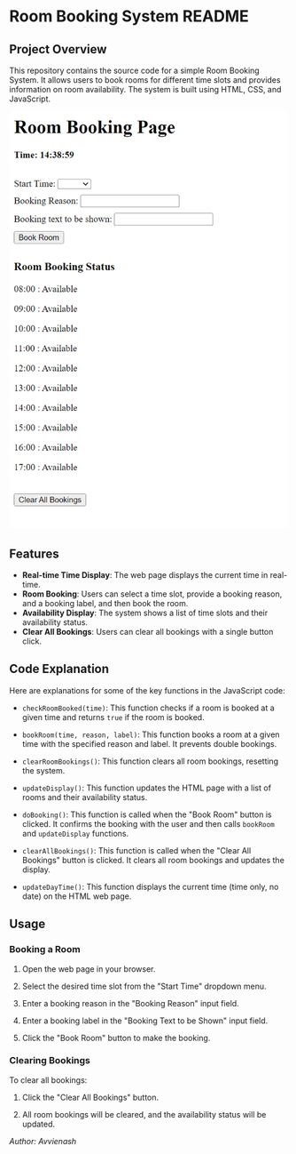 # Room Booking System README

## Project Overview

This repository contains the source code for a simple Room Booking System. It allows users to book rooms for different time slots and provides information on room availability. The system is built using HTML, CSS, and JavaScript.

![Room Booking System](image.png)

## Features

- **Real-time Time Display**: The web page displays the current time in real-time.
- **Room Booking**: Users can select a time slot, provide a booking reason, and a booking label, and then book the room.
- **Availability Display**: The system shows a list of time slots and their availability status.
- **Clear All Bookings**: Users can clear all bookings with a single button click.

## Code Explanation

Here are explanations for some of the key functions in the JavaScript code:

- `checkRoomBooked(time)`: This function checks if a room is booked at a given time and returns `true` if the room is booked.

- `bookRoom(time, reason, label)`: This function books a room at a given time with the specified reason and label. It prevents double bookings.

- `clearRoomBookings()`: This function clears all room bookings, resetting the system.

- `updateDisplay()`: This function updates the HTML page with a list of rooms and their availability status.

- `doBooking()`: This function is called when the "Book Room" button is clicked. It confirms the booking with the user and then calls `bookRoom` and `updateDisplay` functions.

- `clearAllBookings()`: This function is called when the "Clear All Bookings" button is clicked. It clears all room bookings and updates the display.

- `updateDayTime()`: This function displays the current time (time only, no date) on the HTML web page.

## Usage

### Booking a Room

1. Open the web page in your browser.

2. Select the desired time slot from the "Start Time" dropdown menu.

3. Enter a booking reason in the "Booking Reason" input field.

4. Enter a booking label in the "Booking Text to be Shown" input field.

5. Click the "Book Room" button to make the booking.

### Clearing Bookings

To clear all bookings:

1. Click the "Clear All Bookings" button.

2. All room bookings will be cleared, and the availability status will be updated.

*Author: Avvienash*
